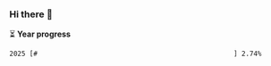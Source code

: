 ### Hi there :wave:

:hourglass_flowing_sand: **Year progress**

```txt
2025 [#                                                 ] 2.74%
```
